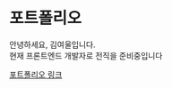 # 포트폴리오

안녕하세요, 김여울입니다.  
현재 프론트엔드 개발자로 전직을 준비중입니다  


[포트폴리오 링크](https://github.com/MangwonCassie/portfolioOriginal)

